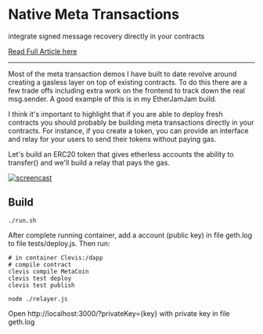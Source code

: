 # Native Meta Transactions

integrate signed message recovery directly in your contracts

[Read Full Article here](https://medium.com/gitcoin/native-meta-transactions-e509d91a8482)

---

Most of the meta transaction demos I have built to date revolve around creating a gasless layer on top of existing contracts. To do this there are a few trade offs including extra work on the frontend to track down the real msg.sender. A good example of this is in my EtherJamJam build.

I think it's important to highlight that if you are able to deploy fresh contracts you should probably be building meta transactions directly in your contracts. For instance, if you create a token, you can provide an interface and relay for your users to send their tokens without paying gas. 

Let's build an ERC20 token that gives etherless accounts the ability to transfer() and we'll build a relay that pays the gas.

[![screencast](https://user-images.githubusercontent.com/2653167/49298483-c4d0b600-f47a-11e8-97ae-f539ab5d0bc0.png)](https://youtu.be/tnLsBvzYu_A)

## Build

```shell
./run.sh
```

After complete running container, add a account (public key) in file geth.log to file tests/deploy.js. Then run:

```shell
# in container Clevis:/dapp
# compile contract
clevis compile MetaCoin
clevis test deploy
clevis test publish

node ./relayer.js
```

Open http://localhost:3000/?privateKey={key} with private key in file geth.log